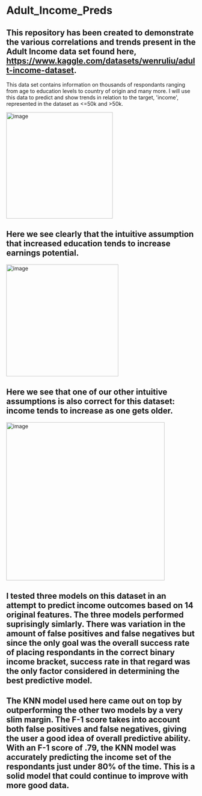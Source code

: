# Adult_Income_Preds
## This repository has been created to demonstrate the various correlations and trends present in the Adult Income data set found here, https://www.kaggle.com/datasets/wenruliu/adult-income-dataset.

This data set contains information on thousands of respondants ranging from age to education levels to country of origin and many more. I will use this data to predict and show trends in relation to the target, 'income', represented in the dataset as <=50k and >50k.

<img width="283" alt="image" src="https://github.com/ben-fajack/Adult_Income_Preds/assets/134533964/74e7f6ac-a255-4824-9ad4-7dd0bcf19c27">

## **Here we see clearly that the intuitive assumption that increased education tends to increase earnings potential.**

<img width="298" alt="image" src="https://github.com/ben-fajack/Adult_Income_Preds/assets/134533964/41a037be-efb3-4bea-b7b5-18867613f240">

## **Here we see that one of our other intuitive assumptions is also correct for this dataset: income tends to increase as one gets older.**

<img width="421" alt="image" src="https://github.com/ben-fajack/Adult_Income_Preds/assets/134533964/e76fb38b-167b-4346-a988-6e0393a595e3">


## I tested three models on this dataset in an attempt to predict income outcomes based on 14 original features. The three models performed suprisingly simlarly. There was variation in the amount of false positives and false negatives but since the only goal was the overall success rate of placing respondants in the correct binary income bracket, success rate in that regard was the only factor considered in determining the best predictive model.

## The KNN model used here came out on top by outperforming the other two models by a very slim margin. The F-1 score takes into account both false positives and false negatives, giving the user a good idea of overall predictive ability. With an F-1 score of .79, the KNN model was accurately predicting the income set of the respondants just under 80% of the time. This is a solid model that could continue to improve with more good data. 
